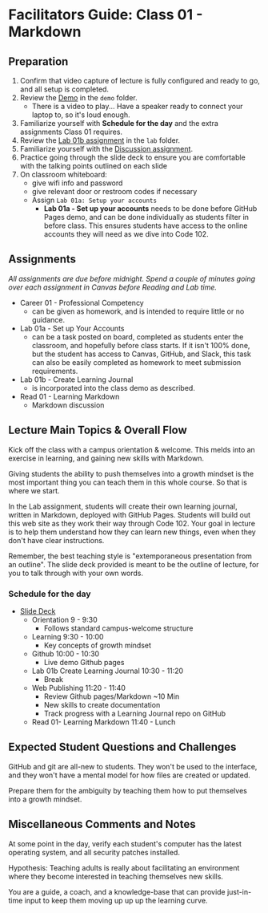 # Facilitators Guide: Class 01 - Markdown

## Preparation

1. Confirm that video capture of lecture is fully configured and ready to go, and all setup is completed.
1. Review the [Demo](../demo/) in the `demo` folder. 
    - There is a video to play... Have a speaker ready to connect your laptop to, so it's loud enough. 
1. Familiarize yourself with **Schedule for the day** and the extra assignments Class 01 requires.  
1. Review the [Lab 01b assignment](../lab/) in the `lab` folder. 
1. Familiarize yourself with the [Discussion assignment](../DISCUSSION.md).
1. Practice going through the slide deck to ensure you are comfortable with the talking points outlined on each slide
1. On classroom whiteboard:
    - give wifi info and password
    - give relevant door or restroom codes if necessary
    - Assign `Lab 01a: Setup your accounts`
      - **Lab 01a - Set up your accounts** needs to be done before GitHub Pages demo, and can be done individually as students filter in before class. This ensures students have access to the online accounts they will need as we dive into Code 102.

## Assignments

*All assignments are due before midnight. Spend a couple of minutes going over each assignment in Canvas before Reading and Lab time.*

- Career 01 - Professional Competency
  - can be given as homework, and is intended to require little or no guidance.
- Lab 01a - Set up Your Accounts 
  - can be a task posted on board, completed as students enter the classroom, and hopefully before class starts. If it isn't 100% done, but the student has access to Canvas, GitHub, and Slack, this task can also be easily completed as homework to meet submission requirements.
- Lab 01b - Create Learning Journal
  - is incorporated into the class demo as described.
- Read 01 - Learning Markdown
  - Markdown discussion

## Lecture Main Topics & Overall Flow

Kick off the class with a campus orientation & welcome. This melds into an exercise in learning, and gaining new skills with Markdown. 

Giving students the ability to push themselves into a growth mindset is the most important thing you can teach them in this whole course. So that is where we start.

In the Lab assignment, students will create their own learning journal, written in Markdown, deployed with GitHub Pages. Students will build out this web site as they work their way through Code 102. Your goal in lecture is to help them understand how they can learn new things, even when they don't have clear instructions. 

Remember, the best teaching style is "extemporaneous presentation from an outline". The slide deck provided is meant to be the outline of lecture, for you to talk through with your own words. 

### Schedule for the day

- [Slide Deck](https://docs.google.com/presentation/d/13Sg--NUm5edwMc5gL5GviTTwi5KbivYaDsVmJAJOS-E/edit)
  - Orientation 9 - 9:30
    - Follows standard campus-welcome structure
  - Learning 9:30 - 10:00
    - Key concepts of growth mindset
  - Github 10:00 - 10:30
    - Live demo Github pages
  - Lab 01b Create Learning Journal 10:30 - 11:20
    - Break
  - Web Publishing 11:20 - 11:40
    - Review Github pages/Markdown  ~10 Min
    - New skills to create documentation
    - Track progress with a Learning Journal repo on GitHub
  - Read 01- Learning Markdown 11:40 - Lunch

## Expected Student Questions and Challenges

GitHub and git are all-new to students. They won't be used to the interface, and they won't have a mental model for how files are created or updated. 

Prepare them for the ambiguity by teaching them how to put themselves into a growth mindset. 

## Miscellaneous Comments and Notes

At some point in the day, verify each student's computer has the latest operating system, and all security patches installed. 

Hypothesis: Teaching adults is really about facilitating an environment where they become interested in teaching themselves new skills. 

You are a guide, a coach, and a knowledge-base that can provide just-in-time input to keep them moving up up up the learning curve. 
